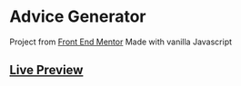 #   Advice Generator
Project from [Front End Mentor](https://www.frontendmentor.io/)
Made with vanilla Javascript
## [Live Preview](https://renegildo.github.io/advice-generator)
